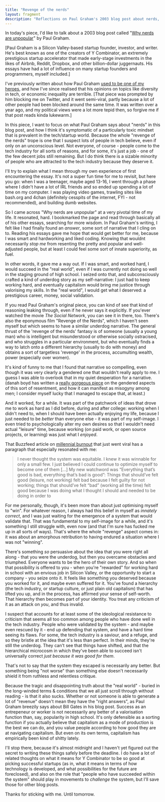 ```yaml
---
title: "Revenge of the nerds"
layout: fragment
description: "Reflections on Paul Graham's 2003 blog post about nerds, and what it illuminates about the tech industry today."
---
```


In today's piece, I'd like to talk about a 2003 blog post called "[Why nerds are unpopular](http://www.paulgraham.com/nerds.html)" by Paul Graham.

\[Paul Graham is a Silicon Valley-based startup founder, investor, and writer. He's best known as one of the creators of Y Combinator, an extremely prestigious startup accelerator that made early-stage investments in the likes of Airbnb, Reddit, Dropbox, and other billion-dollar juggernauts. His essays have had a lot of influence on many startup founders and programmers, myself included.\]

I've previously written about how Paul Graham [used to be one of my heroes](https://code.likeagirl.io/paul-graham-blocked-me-on-twitter-c28ca647c7f8), and how I've since realised that his opinions on topics like diversity in tech, or economic inequality are terrible. \[That piece was prompted by him blocking me on Twitter, and it went semi-viral, partly because a lot of other people had been blocked around the same time. It was written over a year ago, and my political views were a lot more tepid then, so forgive me if that post reads kinda lukewarm.\]

In this piece, I want to focus on what Paul Graham says about "nerds" in this blog post, and how I think it's symptomatic of a particularly toxic mindset that is prevalent in the tech/startup world. Because the whole "revenge of the nerds" trope is one that I suspect lots of people in tech believe, even if only on an unconscious level. Not everyone, of course - people come to the tech industry for all sorts of reasons, and for some, it's just a job - one of the few decent jobs still remaining. But I do think there is a sizable minority of people who are attracted to the tech industry because they deserve it.

I'll try to explain what I mean through my own experience of first encountering the essay. It's not a super fun time for me to revisit, but here you go: when I was a teenager, maybe aged 13-16, I went through a phase where I didn't have a lot of IRL friends and so ended up spending a lot of time on my computer. I was playing video games, trawling sites like bash.org and 4chan (definitely cesspits of the internet, FYI - not recommended), and building dumb websites.

So I came across "Why nerds are unpopular" at a very pivotal time of my life. It resonated, hard. I bookmarked the page and read through basically all of his other essays, searching for more wisdom. In Paul Graham's writing, I felt like I had finally found an _answer_, some sort of narrative that I cling on to. Reading his essays gave me hope that would get better for me, because I was smart and hardworking and liked coding. Knowing that wouldnt necessarily _stop me_ from resenting the pretty and popular and well-adjusted people, but at least I could feel some sort of innate superiority, as fuel.

In other words, it gave me a way out. If I was smart, and worked hard, I would succeed in the "real world", even if I was currently not doing so well in the staging ground of high school. I seized onto that, and subconsciously crafted a kind of underdog story as my self-narrative: I just had to keep working hard, and eventually capitalism would bring me justice through valorising my skills. In the "real world", I would get what I deserved: a prestigious career, money, social validation.

If you read Paul Graham's original piece, you can kind of see that kind of reasoning leaking through, even if he never says it explicitly. If you'ever watched the movie _The Social Network_, you can see it in there, too. There's also the eponymous film "Revenge of the Nerds", which I haven't seen myself but which seems to have a similar underdog narrative. The general thrust of the 'revenge of the nerds' fantasy is of someone (usually a young man) who is intelligent but misunderstood or otherwise socially ostracised, and who struggles in a particular environment, but who eventually finds a way to latch onto a different hierarchy (usually to do with money) and obtains a sort of targetless 'revenge' in the process, accumulting wealth, power (especially over women).

It's kind of funny to me that I found that narrative so compelling, even though it was very clearly a gendered one that wouldn't really apply to me. I guess I was able to overlook that in my quiet desperation for a narrative. (danah boyd has written a [really gorgeous piece](https://medium.com/backchannel/failing-to-see-fueling-hatred-2c0fbae77ef9) on the gendered aspects of this sort of resentment, and how it can manifest as misogyny among men; I consider myself lucky that I managed to escape that, at least.)

And it worked, for a while. It was part of the patchwork of ideas that drove me to work as hard as I did before, during and after college: working when I didn't need to, when I should have been actually enjoying my life, because I just needed to be _better_ than everyone else - it was part of my self-image. I even tried to psychologically alter my own desires so that I wouldn't need actual "leisure" time, because working (on paid work, or open source projects, or learning) was just what I _enjoyed_.

That Buzzfeed article on [millennial burnout](https://www.buzzfeednews.com/article/annehelenpetersen/millennials-burnout-generation-debt-work) that just went viral has a paragraph that especially resonated with me:

> I never thought the system was equitable. I knew it was winnable for only a small few. I just believed I could continue to optimize myself to become one of them [...] My new watchword was “Everything that’s good is bad, everything that’s bad is good”: Things that should’ve felt good (leisure, not working) felt bad because I felt guilty for not working; things that should’ve felt “bad” (working all the time) felt good because I was doing what I thought I should and needed to be doing in order to 

For me personally, though, it's been more than about just optimising myself to "win". For whatever reason, I always had this belief in myself as _innately correct_, and I was just waiting for the emergence of a system that would validate that. That was fundamental to my self-image for a while, and it's something I still struggle with, even now (and that I'm sure has fucked me up in all sorts of ways). That's where the whole "revenge" aspect comes in: it was about an amorphous retribution to having endured a situation where I was not "winning".

There's something _so_ persuasive about the idea that you were right all along - that you were the underdog, but then you overcame obstacles and triumphed. Everyone wants to be the hero of their own story. And so when that possibility is offered to you - when you're "rewarded" for working hard in school with an envious job in Silicon Valley, or the opportunity to start a company - you seize onto it. It feels like something you deserved because you worked for it, and maybe even suffered for it. You've found a hierarchy (the tech industry, or startup culture, or just plain old capitalism) that has lifted you up, and in the process, has affirmed your sense of self-worth. That hierarchy then becomes part of your identity. You treat any criticism of it as an attack on _you_, and thus invalid.

I suspect that accounts for at least some of the ideological resistance to criticism that seems all too common among people who have done well in the tech industry. People who were validated by the system - and maybe even rescued by it - end up defending that system, and have a hard time seeing its flaws. For some, the tech industry is a saviour, and a refuge, and so they bristle at the idea that it's less than perfect. In their minds, they're still the underdog. They can't see that things have shifted, and that the hierarchical microcosm in which they've been able to succeed isn't universally correct _just because it was good for them_.

That's not to say that the system they escaped is necessarily any better. But something being "not worse" than something else doesn't necessarily shield it from ruthless and relentless critique.

Because the tragic and disappointing truth about the "real world" - buried in the long-winded terms & conditions that we all just scroll through without reading - is that it also sucks. Whether or not someone is able to generate a lot of "revenue" doesn't mean they have the "right answers", as Paul Graham breezily says about Bill Gates in his blog post. Success as an entrepeneur or worker is not necessarily any better of a valorisation function than, say, popularity in high school. It's only defensible as a sorting function if you actually believe that capitalism as a mode of production is the best we can do, and you value people according to how good they are at navigating capitalism. But even on its own terms, capitalism has empirically been kind of shitty lately.

I'll stop there, because it's almost midnight and I haven't yet figured out the secret to writing these things safely before the deadline. I do have a lot of related thoughts on what it means for Y Combinator to be so good at picking successful startups (as in, what it means in terms of how technology is developed, and what possibilities for the future are foreclosed), and also on the role that "people who have succeeded within the system" should play in movements to _challenge_ the system, but I'll save those for other blog posts.

Thanks for sticking with me. Until tomorrow.

